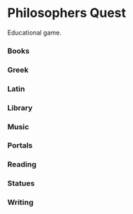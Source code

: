 # Philosophers Quest
Educational game.
### Books

### Greek

### Latin

### Library

### Music

### Portals

### Reading

### Statues

### Writing
